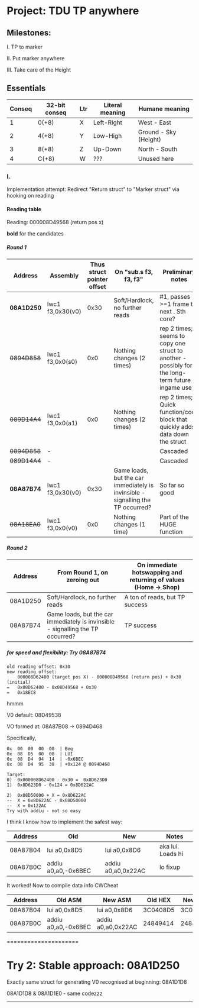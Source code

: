# Project: TDU TP anywhere

## Milestones:

I. TP to marker

II. Put marker anywhere

III. Take care of the Height

## Essentials

Conseq | 32-bit conseq | Ltr | Literal meaning | Humane meaning
---- | ---- | ---- | ---- | ----
1 | 0(+8) | X | Left-Right | West - East
2 | 4(+8) | Y | Low-High | Ground - Sky (Height)
3 | 8(+8) | Z | Up-Down | North - South
4 | C(+8) | W | ??? | Unused here

### I. 

Implementation attempt: Redirect "Return struct" to "Marker struct" via hooking on reading

#### Reading table

Reading: 000008D49568 (return pos x)

**bold** for the candidates

##### Round 1

Address  |  Assembly | Thus struct pointer offset | On "sub.s f3, f3, f3" | Preliminary notes
----- | ---- |  ---- | ---- | ----
**08A1D250** |  lwc1  f3,0x30(v0) | 0x30 | Soft/Hardlock, no further reads | #1, passes >=1 frame till next . Sth core?
~~0894D858~~ | 	lwc1 f3,0x0(s0) | 0x0 | Nothing changes (2 times) | rep 2 times; seems to copy one struct to another - possibly for the long-term future ingame use
~~089D14A4~~ |	lwc1 f3,0x0(a1) | 0x0 | Nothing changes (2 times) | rep 2 times; Quick function/code block that quickly adds data down the struct 
~~0894D858~~ | - | | | Cascaded | 
~~089D14A4~~ | - | | | Cascaded |  
**08A87B74** | lwc1	f3,0x30(v0) | 0x30 | Game loads, but the car immediately is invinsible - signalling the TP occurred? | So far so good |  
~~08A18EA0~~ | lwc1	f3,0x0(v0) | 0x0 | Nothing changes (1 time) | Part of the HUGE function


##### Round 2

Address | From Round 1, on zeroing out | On immediate hotswapping and returning of values (Home -> Shop)
---- | ---- | ----
08A1D250 | Soft/Hardlock, no further reads | A ton of reads, but TP success
08A87B74 | Game loads, but the car immediately is invinsible - signalling the TP occurred? | TP success

##### for speed and flexibility: Try 08A87B74

```
old reading offset: 0x30
new reading offset: 
	000008D62400 (target pos X) - 000008D49568 (return pos) + 0x30 (initial)
=	0x08D62400 - 0x08D49568 + 0x30
=	0x18EC8
```
hmmm

V0 default: 08D49538

VO formed at:
08A87B08 -> 
0894D468


Specifically,
```
0x	00	00	00	00	| Beg
0x	08	D5	00	00	| LUI
0x	08	D4	94	14	| -0x6BEC
0x	08	D4	95	38	| +0x124 @ 0894D468
```

```
Target:
0)	0x000008D62400 - 0x30 =  0x8D623D0
1)	0x8D623D0 - 0x124 = 0x8D622AC

2)	0x08D50000 + X = 0x8D622AC
--	X = 0x8D622AC - 0x08D50000
--	X = 0x122AC
Try with addiu - not so easy
```


I think I know how to implement the safest way:

Address | Old | New | Notes
---- | ---- | ---- | ----
08A87B04 | 	lui	a0,0x8D5 | 	lui	a0,0x8D6 | aka lui. Loads hi
08A87B0C | 	addiu	a0,a0,-0x6BEC | 	addiu	a0,a0,0x22AC | lo fixup

It worked! Now to compile data info CWCheat


Address | Old ASM | New ASM | Old HEX | New HEX 
---- | ---- | ---- | ---- | ----
08A87B04 | 	lui	a0,0x8D5 | 	lui	a0,0x8D6 | 3C0408D5 | 3C0408D6
08A87B0C | 	addiu	a0,a0,-0x6BEC | 	addiu	a0,a0,0x22AC | 24849414 | 248422AC


=====================

Try 2: Stable approach: 08A1D250
==================

Exactly same struct for generating V0 recognised at beginning: 08A1D1D8

08A1D1D8 & 08A1D1E0 - same codezzz

--------------------------------





